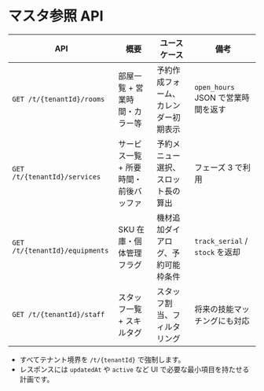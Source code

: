 # マスタ参照 API

| API | 概要 | ユースケース | 備考 |
| --- | --- | --- | --- |
| `GET /t/{tenantId}/rooms` | 部屋一覧 + 営業時間・カラー等 | 予約作成フォーム、カレンダー初期表示 | `open_hours` JSON で営業時間を返す |
| `GET /t/{tenantId}/services` | サービス一覧 + 所要時間・前後バッファ | 予約メニュー選択、スロット長の算出 | フェーズ 3 で利用 |
| `GET /t/{tenantId}/equipments` | SKU 在庫・個体管理フラグ | 機材追加ダイアログ、予約可能枠条件 | `track_serial` / `stock` を返却 |
| `GET /t/{tenantId}/staff` | スタッフ一覧 + スキルタグ | スタッフ割当、フィルタリング | 将来の技能マッチングにも対応 |

- すべてテナント境界を `/t/{tenantId}` で強制します。
- レスポンスには `updatedAt` や `active` など UI で必要な最小項目を持たせる計画です。
